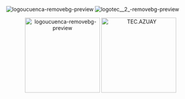 ![logoucuenca-removebg-preview](https://github.com/user-attachments/assets/98e3db15-c1e5-4b4f-a008-8b7c243846e8)
![logotec__2_-removebg-preview](https://github.com/user-attachments/assets/b9bc4c26-9e94-436f-839a-229a55e64bfc)
<p align="center">
    <img src="imagenes/logo1.png" alt="logoucuenca-removebg-preview" width="200">
    <img src="imagenes/logotec__2_-removebg-preview" alt="TEC.AZUAY" width="200">
</p>
